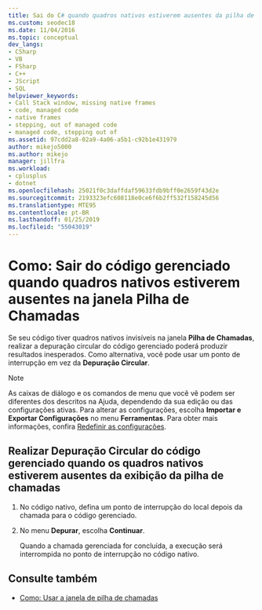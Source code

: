 ```yaml
---
title: Sai do C# quando quadros nativos estiverem ausentes da pilha de chamadas de código | Microsoft Docs
ms.custom: seodec18
ms.date: 11/04/2016
ms.topic: conceptual
dev_langs:
- CSharp
- VB
- FSharp
- C++
- JScript
- SQL
helpviewer_keywords:
- Call Stack window, missing native frames
- code, managed code
- native frames
- stepping, out of managed code
- managed code, stepping out of
ms.assetid: 97cdd2a8-02a9-4a06-a5b1-c92b1e431979
author: mikejo5000
ms.author: mikejo
manager: jillfra
ms.workload:
- cplusplus
- dotnet
ms.openlocfilehash: 25021f0c3daffdaf59633fdb9bff0e2659f43d2e
ms.sourcegitcommit: 2193323efc608118e0ce6f6b2ff532f158245d56
ms.translationtype: MTE95
ms.contentlocale: pt-BR
ms.lasthandoff: 01/25/2019
ms.locfileid: "55043019"
---
```

# <a name="how-to-step-out-of-managed-code-when-native-frames-are-missing-from-the-call-stack-window"></a>Como: Sair do código gerenciado quando quadros nativos estiverem ausentes na janela Pilha de Chamadas

Se seu código tiver quadros nativos invisíveis na janela **Pilha de Chamadas**, realizar a depuração circular do código gerenciado poderá produzir resultados inesperados. Como alternativa, você pode usar um ponto de interrupção em vez da **Depuração Circular**.

> [!NOTE]
> As caixas de diálogo e os comandos de menu que você vê podem ser diferentes dos descritos na Ajuda, dependendo da sua edição ou das configurações ativas. Para alterar as configurações, escolha **Importar e Exportar Configurações** no menu **Ferramentas**. Para obter mais informações, confira [Redefinir as configurações](../ide/environment-settings.md#reset-settings).

## <a name="step-out-of-managed-code-when-native-frames-are-missing-from-the-call-stack-display"></a>Realizar Depuração Circular do código gerenciado quando os quadros nativos estiverem ausentes da exibição da pilha de chamadas

1.  No código nativo, defina um ponto de interrupção do local depois da chamada para o código gerenciado.

2.  No menu **Depurar**, escolha **Continuar**.

     Quando a chamada gerenciada for concluída, a execução será interrompida no ponto de interrupção no código nativo.

## <a name="see-also"></a>Consulte também

- [Como: Usar a janela de pilha de chamadas](../debugger/how-to-use-the-call-stack-window.md)